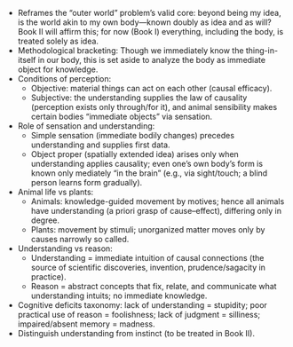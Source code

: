 - Reframes the “outer world” problem’s valid core: beyond being my idea, is the world akin to my own body—known doubly as idea and as will? Book II will affirm this; for now (Book I) everything, including the body, is treated solely as idea.
- Methodological bracketing: Though we immediately know the thing-in-itself in our body, this is set aside to analyze the body as immediate object for knowledge.
- Conditions of perception:
  - Objective: material things can act on each other (causal efficacy).
  - Subjective: the understanding supplies the law of causality (perception exists only through/for it), and animal sensibility makes certain bodies “immediate objects” via sensation.
- Role of sensation and understanding:
  - Simple sensation (immediate bodily changes) precedes understanding and supplies first data.
  - Object proper (spatially extended idea) arises only when understanding applies causality; even one’s own body’s form is known only mediately “in the brain” (e.g., via sight/touch; a blind person learns form gradually).
- Animal life vs plants:
  - Animals: knowledge-guided movement by motives; hence all animals have understanding (a priori grasp of cause–effect), differing only in degree.
  - Plants: movement by stimuli; unorganized matter moves only by causes narrowly so called.
- Understanding vs reason:
  - Understanding = immediate intuition of causal connections (the source of scientific discoveries, invention, prudence/sagacity in practice).
  - Reason = abstract concepts that fix, relate, and communicate what understanding intuits; no immediate knowledge.
- Cognitive deficits taxonomy: lack of understanding = stupidity; poor practical use of reason = foolishness; lack of judgment = silliness; impaired/absent memory = madness.
- Distinguish understanding from instinct (to be treated in Book II).